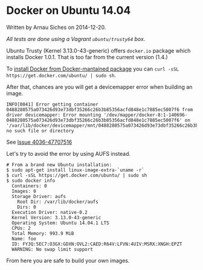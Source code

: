# Docker on Ubuntu 14.04

Written by Arnau Siches on 2014-12-20.

_All tests are done using a Vagrant `ubuntu/trusty64` box_.

Ubuntu Trusty (Kernel 3.13.0-43-generic) offers `docker.io` package which
installs Docker 1.0.1. That is too far from the current version (1.4.)

To [install Docker from Docker-mantained package](https://docs.docker.com/installation/ubuntulinux)
you can `curl -sSL https://get.docker.com/ubuntu/ | sudo sh`.

After that, chances are you will get a devicemapper error when building an image.

    INFO[0041] Error getting container 0488280575a073426d93e73dbf35266c26b3b85356acfd848e1c7885ec5007f6 from driver devicemapper: Error mounting '/dev/mapper/docker-8:1-140696-0488280575a073426d93e73dbf35266c26b3b85356acfd848e1c7885ec5007f6' on '/var/lib/docker/devicemapper/mnt/0488280575a073426d93e73dbf35266c26b3b85356acfd848e1c7885ec5007f6': no such file or directory

See [Issue 4036-47707516](https://github.com/docker/docker/issues/4036#issuecomment-47707516)

Let's try to avoid the error by using AUFS instead.

    # From a brand new Ubuntu installation:
    $ sudo apt-get install linux-image-extra-`uname -r`
    $ curl -sSL https://get.docker.com/ubuntu/ | sudo sh
    $ sudo docker info
      Containers: 0
      Images: 0
      Storage Driver: aufs
        Root Dir: /var/lib/docker/aufs
        Dirs: 0
      Execution Driver: native-0.2
      Kernel Version: 3.13.0-43-generic
      Operating System: Ubuntu 14.04.1 LTS
      CPUs: 2
      Total Memory: 993.9 MiB
      Name: foo
      ID: FY3Q:5EC7:O3GX:GDXN:OVL2:CAED:R64V:LFVN:4UIV:MSRX:XNGH:EPZT
      WARNING: No swap limit support

From here you are safe to build your own images.
